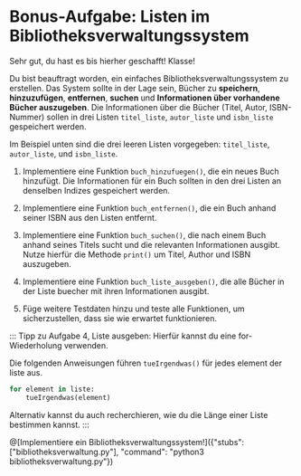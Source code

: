 # Bonus-Aufgabe: Listen im Bibliotheksverwaltungssystem

Sehr gut, du hast es bis hierher geschafft! Klasse!

Du bist beauftragt worden, ein einfaches Bibliotheksverwaltungssystem zu erstellen. Das System sollte in der Lage sein, Bücher zu **speichern**, **hinzuzufügen**, **entfernen**, **suchen** und **Informationen über vorhandene Bücher auszugeben**. Die Informationen über die Bücher (Titel, Autor, ISBN-Nummer) sollen in drei Listen `titel_liste`, `autor_liste` und `isbn_liste` gespeichert werden.

Im Beispiel unten sind die drei leeren Listen vorgegeben: `titel_liste`, `autor_liste`, und `isbn_liste`.

1. Implementiere eine Funktion `buch_hinzufuegen()`, die ein neues Buch hinzufügt. Die Informationen für ein Buch sollten in den drei Listen an denselben Indizes gespeichert werden.

2. Implementiere eine Funktion `buch_entfernen()`, die ein Buch anhand seiner ISBN aus den Listen entfernt.

3. Implementiere eine Funktion `buch_suchen()`, die nach einem Buch anhand seines Titels sucht und die relevanten Informationen ausgibt. Nutze hierfür die Methode `print()` um Titel, Author und ISBN auszugeben.

4. Implementiere eine Funktion `buch_liste_ausgeben()`, die alle Bücher in der Liste buecher mit ihren Informationen ausgibt.

5. Füge weitere Testdaten hinzu und teste alle Funktionen, um sicherzustellen, dass sie wie erwartet funktionieren.

::: Tipp zu Aufgabe 4, Liste ausgeben:
Hierfür kannst du eine for-Wiederholung verwenden. 

Die folgenden Anweisungen führen `tueIrgendwas()` für jedes element der liste aus.

```python
for element in liste:
    tueIrgendwas(element)
```

Alternativ kannst du auch recherchieren, wie du die Länge einer Liste bestimmen kannst.
:::

@[Implementiere ein Bibliotheksverwaltungssystem!]({"stubs": ["bibliotheksverwaltung.py"], "command": "python3 bibliotheksverwaltung.py"})
